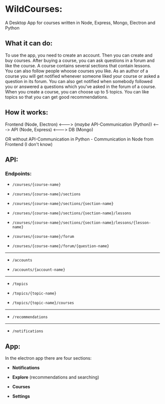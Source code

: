 # WildCourses:

A Desktop App for courses written in Node, Express, Mongo, Electron and Python

## What it can do:

To use the app, you need to create an account. Then you can create and buy courses.
After buying a course, you can ask questions in a forum and like the course.
A course contains several sections that contain lessons. You can also follow people
whoose courses you like. As an author of a course you will get notified whenever
someone liked your course or asked a question in its forum. You can also get notified
when somebody followed you or answered a questions which you've asked in the forum of a course.
When you create a course, you can choose up to 5 topics. You can like topics so that you
can get good recommendations.

## How it works:

Frontend (Node, Electron) <---> (*maybe* API-Communication (Python)) <---> API (Node, Express) <---> DB (Mongo)

OR without API-Communication in Python - Communication in Node from Frontend (I don't know)

## API:

### Endpoints:

- ```/courses/{course-name}```

- ```/courses/{course-name}/sections```

- ```/courses/{course-name}/sections/{section-name}```

- ```/courses/{course-name}/sections/{section-name}/lessons```

- ```/courses/{course-name}/sections/{section-name}/lessons/{lesson-name}```

- ```/courses/{course-name}/forum```

- ```/courses/{course-name}/forum/{question-name}```

-----------

- ```/accounts```

- ```/accounts/{account-name}```

-----------

- ```/topics```

- ```/topics/{topic-name}```

- ```/topics/{topic-name}/courses```

-----------

- ```/recommendations```

-----------

- ```/notifications```

## App:

In the electron app there are four sections:

- **Notifications**

- **Explore** (recommendations and searching)

- **Courses**

- **Settings**
